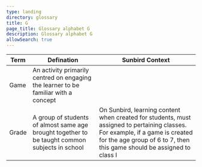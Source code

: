 ```yaml
---
type: landing
directory: glossary
title: G
page_title: Glossary alphabet G
description: Glossary alphabet G
allowSearch: true
---
```

Term | Defination |Sunbird Context
-----|------------|-----------------
Game  |An activity primarily centred on engaging the learner to be familiar with a concept  |
Grade |A group of students of almost same age brought together to be taught common subjects in school |On Sunbird, learning content when created for students, must assigned to pertaining classes. For example, if a game is created for the age group of 6 to 7, then this game should be assigned to class I 
